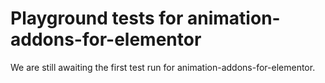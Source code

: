 # Playground tests for animation-addons-for-elementor
We are still awaiting the first test run for animation-addons-for-elementor.
